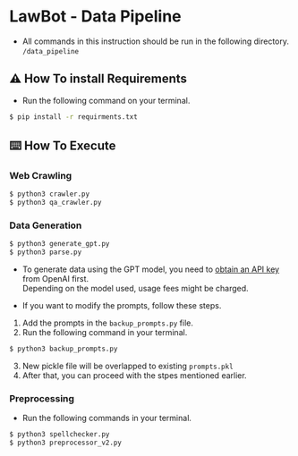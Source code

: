 # LawBot - Data Pipeline
* All commands in this instruction should be run in the following directory. <br/>
    `/data_pipeline`
## ⚠️ How To install Requirements
* Run the following command on your terminal.

```bash
$ pip install -r requirments.txt
```

## ⌨️ How To Execute
### Web Crawling
```bash
$ python3 crawler.py
$ python3 qa_crawler.py
```
### Data Generation
```bash
$ python3 generate_gpt.py
$ python3 parse.py
```
* To generate data using the GPT model, you need to [obtain an API key](https://platform.openai.com/account/api-keys) from OpenAI first. <br>
Depending on the model used, usage fees might be charged.

* If you want to modify the prompts, follow these steps.
1. Add the prompts in the `backup_prompts.py` file.
2. Run the following command in your terminal.

```bash
$ python3 backup_prompts.py
```
3. New pickle file will be overlapped to existing `prompts.pkl`
4. After that, you can proceed with the stpes mentioned earlier.

### Preprocessing
* Run the following commands in your terminal.
```bash
$ python3 spellchecker.py
$ python3 preprocessor_v2.py
```
